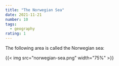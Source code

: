```yaml
---
title: "The Norwegian Sea"
date: 2021-11-21
number: 10
tags:
  - geography
rating: 1
---
```


The following area is called the Norwegian sea:

{{< img src="norwegian-sea.png" width="75%" >}}
